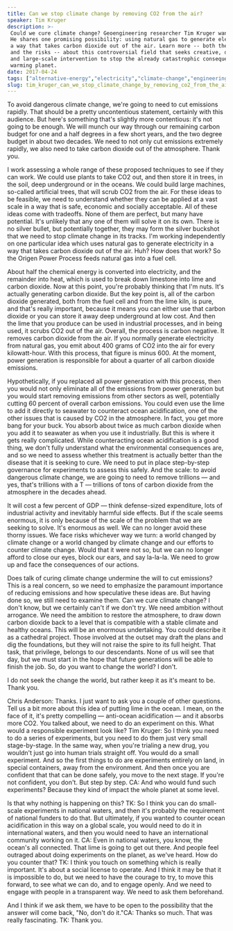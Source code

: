 ```yaml
---
title: Can we stop climate change by removing CO2 from the air?
speaker: Tim Kruger
description: >-
 Could we cure climate change? Geoengineering researcher Tim Kruger wants to try.
 He shares one promising possibility: using natural gas to generate electricity in
 a way that takes carbon dioxide out of the air. Learn more -- both the potential
 and the risks -- about this controversial field that seeks creative, deliberate
 and large-scale intervention to stop the already catastrophic consequences of our
 warming planet.
date: 2017-04-24
tags: ["alternative-energy","electricity","climate-change","engineering","entrepreneur","future","natural-resources","oceans","pollution","sustainability","science","technology","weather","global-commons","anthropocene"]
slug: tim_kruger_can_we_stop_climate_change_by_removing_co2_from_the_air
---
```


To avoid dangerous climate change, we're going to need to cut emissions rapidly. That
should be a pretty uncontentious statement, certainly with this audience. But here's
something that's slightly more contentious: it's not going to be enough. We will munch our
way through our remaining carbon budget for one and a half degrees in a few short years,
and the two degree budget in about two decades. We need to not only cut emissions
extremely rapidly, we also need to take carbon dioxide out of the atmosphere. Thank
you.

I work assessing a whole range of these proposed techniques to see if they can work. We
could use plants to take CO2 out, and then store it in trees, in the soil, deep
underground or in the oceans. We could build large machines, so-called artificial trees,
that will scrub CO2 from the air. For these ideas to be feasible, we need to understand
whether they can be applied at a vast scale in a way that is safe, economic and socially
acceptable. All of these ideas come with tradeoffs. None of them are perfect, but many
have potential. It's unlikely that any one of them will solve it on its own. There is no
silver bullet, but potentially together, they may form the silver buckshot that we need to
stop climate change in its tracks. I'm working independently on one particular idea which
uses natural gas to generate electricity in a way that takes carbon dioxide out of the
air. Huh? How does that work? So the Origen Power Process feeds natural gas into a fuel
cell.

About half the chemical energy is converted into electricity, and the remainder into heat,
which is used to break down limestone into lime and carbon dioxide. Now at this point,
you're probably thinking that I'm nuts. It's actually generating carbon dioxide. But the
key point is, all of the carbon dioxide generated, both from the fuel cell and from the
lime kiln, is pure, and that's really important, because it means you can either use that
carbon dioxide or you can store it away deep underground at low cost. And then the lime
that you produce can be used in industrial processes, and in being used, it scrubs CO2 out
of the air. Overall, the process is carbon negative. It removes carbon dioxide from the
air. If you normally generate electricity from natural gas, you emit about 400 grams of CO2
into the air for every kilowatt-hour. With this process, that figure is minus 600. At the
moment, power generation is responsible for about a quarter of all carbon dioxide
emissions.

Hypothetically, if you replaced all power generation with this process, then you would not
only eliminate all of the emissions from power generation but you would start removing
emissions from other sectors as well, potentially cutting 60 percent of overall carbon
emissions. You could even use the lime to add it directly to seawater to counteract ocean
acidification, one of the other issues that is caused by CO2 in the atmosphere. In fact,
you get more bang for your buck. You absorb about twice as much carbon dioxide when you
add it to seawater as when you use it industrially. But this is where it gets really
complicated. While counteracting ocean acidification is a good thing, we don't fully
understand what the environmental consequences are, and so we need to assess whether this
treatment is actually better than the disease that it is seeking to cure. We need to put
in place step-by-step governance for experiments to assess this safely. And the scale: to
avoid dangerous climate change, we are going to need to remove trillions — and yes, that's
trillions with a T — trillions of tons of carbon dioxide from the atmosphere in the
decades ahead.

It will cost a few percent of GDP — think defense-sized expenditure, lots of industrial
activity and inevitably harmful side effects. But if the scale seems enormous, it is only
because of the scale of the problem that we are seeking to solve. It's enormous as well. We
can no longer avoid these thorny issues. We face risks whichever way we turn: a world
changed by climate change or a world changed by climate change and our efforts to counter
climate change. Would that it were not so, but we can no longer afford to close our eyes,
block our ears, and say la-la-la. We need to grow up and face the consequences of our
actions.

Does talk of curing climate change undermine the will to cut emissions? This is a real
concern, so we need to emphasize the paramount importance of reducing emissions and how
speculative these ideas are. But having done so, we still need to examine them. Can we cure
climate change? I don't know, but we certainly can't if we don't try. We need ambition
without arrogance. We need the ambition to restore the atmosphere, to draw down carbon
dioxide back to a level that is compatible with a stable climate and healthy oceans. This
will be an enormous undertaking. You could describe it as a cathedral project. Those
involved at the outset may draft the plans and dig the foundations, but they will not
raise the spire to its full height. That task, that privilege, belongs to our descendants.
None of us will see that day, but we must start in the hope that future generations will
be able to finish the job. So, do you want to change the world? I don't.

I do not seek the change the world, but rather keep it as it's meant to be. Thank
you.

Chris Anderson: Thanks. I just want to ask you a couple of other questions. Tell us a bit
more about this idea of putting lime in the ocean. I mean, on the face of it, it's pretty
compelling — anti-ocean acidification — and it absorbs more CO2. You talked about, we need
to do an experiment on this. What would a responsible experiment look like? Tim Kruger: So
I think you need to do a series of experiments, but you need to do them just very small
stage-by-stage. In the same way, when you're trialing a new drug, you wouldn't just go
into human trials straight off. You would do a small experiment. And so the first things
to do are experiments entirely on land, in special containers, away from the environment.
And then once you are confident that that can be done safely, you move to the next stage.
If you're not confident, you don't. But step by step. CA: And who would fund such
experiments? Because they kind of impact the whole planet at some level.

Is that why nothing is happening on this? TK: So I think you can do small-scale experiments
in national waters, and then it's probably the requirement of national funders to do that.
But ultimately, if you wanted to counter ocean acidification in this way on a global
scale, you would need to do it in international waters, and then you would need to have an
international community working on it. CA: Even in national waters, you know, the ocean's
all connected. That lime is going to get out there. And people feel outraged about doing
experiments on the planet, as we've heard. How do you counter that? TK: I think you touch
on something which is really important. It's about a social license to operate. And I
think it may be that it is impossible to do, but we need to have the courage to try, to
move this forward, to see what we can do, and to engage openly. And we need to engage with
people in a transparent way. We need to ask them beforehand.

And I think if we ask them, we have to be open to the possibility that the answer will
come back, "No, don't do it."CA: Thanks so much. That was really fascinating. TK: Thank
you. 

<!--
ad_duration=3.33
comment_count=48
event="TED2017"
external_start_time=0
has_talk_citation=1
intro_duration=11.82
is_subtitle_required="False"
is_talk_featured="True"
language="en"
language_swap="False"
native_language="en"
number_of_related_talks=6
number_of_speakers=1
number_of_subtitled_videos=19
number_of_tags=15
number_of_talk_download_languages=20
number_of_talk_more_resources=0
number_of_talk_recommendations=1
number_of_talks_take_actions=0
post_ad_duration=0.83
published_timestamp="2017-10-31 14:49:07"
recording_date="2017-04-24"
speaker_description="Geoengineering researcher"
speaker_is_published=1
speaker_name="Tim Kruger"
talk_more_resources=[]
talk_name="Can we stop climate change by removing CO2 from the air?"
talk_recommendations_blurb="More resources about geoengineering, curated by Tim Kruger"
talks_tags=["alternative-energy","electricity","climate-change","engineering","entrepreneur","future","natural-resources","oceans","pollution","sustainability","science","technology","weather","global-commons","anthropocene"]
talks_take_action=[]
url_audio="https://download.ted.com/talks/TimKruger_2017.mp3?apikey=acme-roadrunner"
url_photo_speaker="https://pe.tedcdn.com/images/ted/4abccce12bc7e7d6ae6f3b8a97310adc55ff7d2b_254x191.jpg"
url_photo_talk="https://s3.amazonaws.com/talkstar-photos/uploads/e73006f8-7237-4ff0-bd29-275f536cda4c/TimKruger_2017-embed.jpg"
url_webpage="https://www.ted.com/talks/tim_kruger_can_we_stop_climate_change_by_removing_co2_from_the_air"
video_type_name="TED Stage Talk"
-->